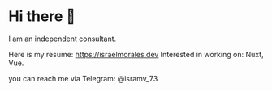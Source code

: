 # Hi there 👋

I am an independent consultant.

Here is my resume: https://israelmorales.dev 
Interested in working on: Nuxt, Vue.

you can reach me via Telegram: @isramv_73
